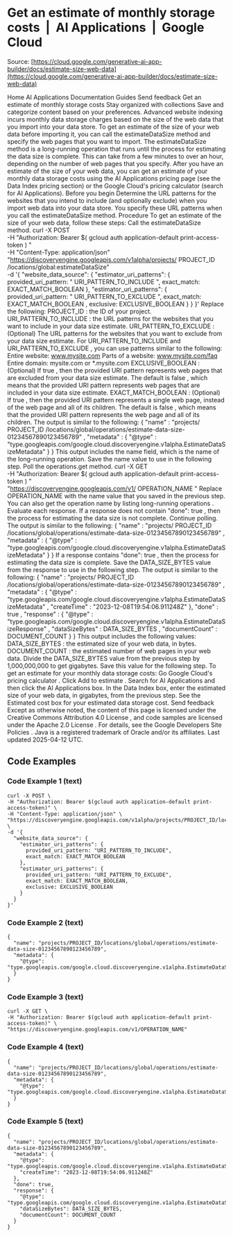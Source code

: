 # Get an estimate of monthly storage costs  |  AI Applications  |  Google Cloud

Source: [https://cloud.google.com/generative-ai-app-builder/docs/estimate-size-web-data](https://cloud.google.com/generative-ai-app-builder/docs/estimate-size-web-data)

Home
AI Applications
Documentation
Guides
Send feedback
Get an estimate of monthly storage costs
Stay organized with collections
Save and categorize content based on your preferences.
Advanced website indexing
incurs monthly data
storage charges based on the size of the web data that you import into your data
store. To get an estimate of the size of your web data before importing it, you
can call the
estimateDataSize
method and specify the web
pages that you want to import. The
estimateDataSize
method is a
long-running
operation
that runs until the process for estimating
the data size is complete. This can take from a few minutes to over an hour,
depending on the number of web pages that you specify. After you have an
estimate of the size of your web data, you can get an estimate of your monthly
data storage costs using the AI Applications pricing page (see the
Data Index
pricing
section) or the
Google Cloud's pricing
calculator
(search for AI Applications).
Before you begin
Determine the URL patterns for the websites that you intend to include (and
optionally exclude) when you import web data into your data store. You
specify these URL patterns when you call the
estimateDataSize
method.
Procedure
To get an estimate of the size of your web data, follow these steps:
Call the
estimateDataSize
method.
curl
-X
POST
\
-H
"Authorization: Bearer
$(
gcloud
auth
application-default
print-access-token
)
"
\
-H
"Content-Type: application/json"
\
"https://discoveryengine.googleapis.com/v1alpha/projects/
PROJECT_ID
/locations/global:estimateDataSize"
\
-d
'{
"website_data_source": {
"estimator_uri_patterns": {
provided_uri_pattern: "
URI_PATTERN_TO_INCLUDE
",
exact_match:
EXACT_MATCH_BOOLEAN
},
"estimator_uri_patterns": {
provided_uri_pattern: "
URI_PATTERN_TO_EXCLUDE
",
exact_match:
EXACT_MATCH_BOOLEAN
,
exclusive:
EXCLUSIVE_BOOLEAN
}
}
}'
Replace the following:
PROJECT_ID
: the ID of your project.
URI_PATTERN_TO_INCLUDE
: the URL patterns for the websites that
you want to include in your data size estimate.
URI_PATTERN_TO_EXCLUDE
: (Optional) The URL patterns for the
websites that you want to exclude from your data size estimate.
For
URI_PATTERN_TO_INCLUDE
and
URI_PATTERN_TO_EXCLUDE
, you can use patterns similar to the
following:
Entire website:
www.mysite.com
Parts of a website:
www.mysite.com/faq
Entire domain:
mysite.com
or
*.mysite.com
EXCLUSIVE_BOOLEAN
: (Optional) If
true
, then the provided URI
pattern represents web pages that are excluded from your data size
estimate. The default is
false
, which means that the provided URI
pattern represents web pages that are included in your data size estimate.
EXACT_MATCH_BOOLEAN
: (Optional) If
true
, then the provided
URI pattern represents a single web page, instead of the web page and all
of its children. The default is
false
, which means that the provided URI
pattern represents the web page and all of its children.
The output is similar to the following:
{
"name"
:
"projects/
PROJECT_ID
/locations/global/operations/estimate-data-size-01234567890123456789"
,
"metadata"
:
{
"@type"
:
"type.googleapis.com/google.cloud.discoveryengine.v1alpha.EstimateDataSizeMetadata"
}
}
This output includes the
name
field, which is the name of the long-running
operation. Save the
name
value to use in the following step.
Poll the
operations.get
method.
curl
-X
GET
\
-H
"Authorization: Bearer
$(
gcloud
auth
application-default
print-access-token
)
"
\
"https://discoveryengine.googleapis.com/v1/
OPERATION_NAME
"
Replace
OPERATION_NAME
with the
name
value that you saved in the
previous step. You can also get the operation name by
listing long-running
operations
.
Evaluate each response.
If a response does not contain
"done": true
, then the process for
estimating the data size is not complete. Continue polling.
The output is similar to the following:
{
"name"
:
"projects/
PROJECT_ID
/locations/global/operations/estimate-data-size-01234567890123456789"
,
"metadata"
:
{
"@type"
:
"type.googleapis.com/google.cloud.discoveryengine.v1alpha.EstimateDataSizeMetadata"
}
}
If a response contains
"done": true
, then the process for estimating the
data size is complete. Save the
DATA_SIZE_BYTES
value from the
response to use in the following step.
The output is similar to the following:
{
"name"
:
"projects/
PROJECT_ID
/locations/global/operations/estimate-data-size-01234567890123456789"
,
"metadata"
:
{
"@type"
:
"type.googleapis.com/google.cloud.discoveryengine.v1alpha.EstimateDataSizeMetadata"
,
"createTime"
:
"2023-12-08T19:54:06.911248Z"
},
"done"
:
true
,
"response"
:
{
"@type"
:
"type.googleapis.com/google.cloud.discoveryengine.v1alpha.EstimateDataSizeResponse"
,
"dataSizeBytes"
:
DATA_SIZE_BYTES
,
"documentCount"
:
DOCUMENT_COUNT
}
}
This output includes the following values:
DATA_SIZE_BYTES
: the estimated size of your web data, in
bytes.
DOCUMENT_COUNT
: the estimated number of web pages in your web
data.
Divide the
DATA_SIZE_BYTES
value from the previous step by 1,000,000,000 to get gigabytes. Save this
value for the following step.
To get an estimate for your monthly data storage costs:
Go
Google Cloud's pricing calculator
.
Click
Add to estimate
.
Search for
AI Applications
and then click the
AI Applications
box.
In the
Data Index
box, enter the estimated size of your web data, in
gigabytes, from the previous step.
See the
Estimated cost
box for your estimated data storage cost.
Send feedback
Except as otherwise noted, the content of this page is licensed under the
Creative Commons Attribution 4.0 License
, and code samples are licensed under the
Apache 2.0 License
. For details, see the
Google Developers Site Policies
. Java is a registered trademark of Oracle and/or its affiliates.
Last updated 2025-04-12 UTC.

## Code Examples

### Code Example 1 (text)

```text
curl -X POST \
-H "Authorization: Bearer $(gcloud auth application-default print-access-token)" \
-H "Content-Type: application/json" \
"https://discoveryengine.googleapis.com/v1alpha/projects/PROJECT_ID/locations/global:estimateDataSize" \
-d '{
  "website_data_source": {
    "estimator_uri_patterns": {
      provided_uri_pattern: "URI_PATTERN_TO_INCLUDE",
      exact_match: EXACT_MATCH_BOOLEAN
    },
    "estimator_uri_patterns": {
      provided_uri_pattern: "URI_PATTERN_TO_EXCLUDE",
      exact_match: EXACT_MATCH_BOOLEAN,
      exclusive: EXCLUSIVE_BOOLEAN
    }
  }
}'

```

### Code Example 2 (text)

```text
{
  "name": "projects/PROJECT_ID/locations/global/operations/estimate-data-size-01234567890123456789",
  "metadata": {
    "@type":  "type.googleapis.com/google.cloud.discoveryengine.v1alpha.EstimateDataSizeMetadata"
  }
}

```

### Code Example 3 (text)

```text
curl -X GET \
-H "Authorization: Bearer $(gcloud auth application-default print-access-token)" \
"https://discoveryengine.googleapis.com/v1/OPERATION_NAME"

```

### Code Example 4 (text)

```text
{
  "name": "projects/PROJECT_ID/locations/global/operations/estimate-data-size-01234567890123456789",
  "metadata": {
    "@type": "type.googleapis.com/google.cloud.discoveryengine.v1alpha.EstimateDataSizeMetadata"
  }
}

```

### Code Example 5 (text)

```text
{
  "name": "projects/PROJECT_ID/locations/global/operations/estimate-data-size-01234567890123456789",
  "metadata": {
    "@type": "type.googleapis.com/google.cloud.discoveryengine.v1alpha.EstimateDataSizeMetadata",
    "createTime": "2023-12-08T19:54:06.911248Z"
  },
  "done": true,
  "response": {
    "@type": "type.googleapis.com/google.cloud.discoveryengine.v1alpha.EstimateDataSizeResponse",
    "dataSizeBytes": DATA_SIZE_BYTES,
    "documentCount": DOCUMENT_COUNT
  }
}

```

